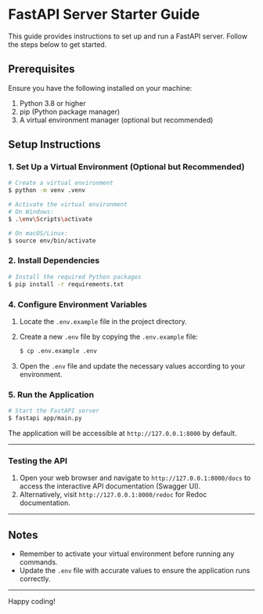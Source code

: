 # FastAPI Server Starter Guide

This guide provides instructions to set up and run a FastAPI server. Follow the steps below to get started.

## Prerequisites

Ensure you have the following installed on your machine:

1. Python 3.8 or higher
2. pip (Python package manager)
3. A virtual environment manager (optional but recommended)

## Setup Instructions

### 1. Set Up a Virtual Environment (Optional but Recommended)

```bash
# Create a virtual environment
$ python -m venv .venv

# Activate the virtual environment
# On Windows:
$ .\env\Scripts\activate

# On macOS/Linux:
$ source env/bin/activate
```

### 2. Install Dependencies

```bash
# Install the required Python packages
$ pip install -r requirements.txt
```

### 4. Configure Environment Variables

1. Locate the `.env.example` file in the project directory.
2. Create a new `.env` file by copying the `.env.example` file:

   ```bash
   $ cp .env.example .env
   ```

3. Open the `.env` file and update the necessary values according to your environment.

### 5. Run the Application

```bash
# Start the FastAPI server
$ fastapi app/main.py
```

The application will be accessible at `http://127.0.0.1:8000` by default.

---

### Testing the API

1. Open your web browser and navigate to `http://127.0.0.1:8000/docs` to access the interactive API documentation (Swagger UI).
2. Alternatively, visit `http://127.0.0.1:8000/redoc` for Redoc documentation.

---

## Notes

- Remember to activate your virtual environment before running any commands.
- Update the `.env` file with accurate values to ensure the application runs correctly.

---

Happy coding!
